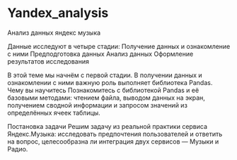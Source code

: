 # Yandex_analysis
Анализ данных яндекс музыка

Данные исследуют в четыре стадии:
Получение данных и ознакомление с ними
Предподготовка данных
Анализ данных
Оформление результатов исследования

В этой теме мы начнём с первой стадии. 
В получении данных и ознакомлении с ними важную роль выполняет библиотека Pandas.
Чему вы научитесь
Познакомитесь с библиотекой Pandas и её базовыми методами: 
чтением файла, выводом данных на экран, получением сводной информации и запросом значений из определённых ячеек таблицы.

Постановка задачи
Решим задачу из реальной практики сервиса Яндекс.Музыка: исследовать предпочтения пользователей и ответить на вопрос, 
целесообразна ли интеграция двух сервисов — Музыки и Радио.
